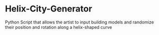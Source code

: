 # Helix-City-Generator
Python Script that allows the artist to input building models and randomize their position and rotation along a helix-shaped curve
